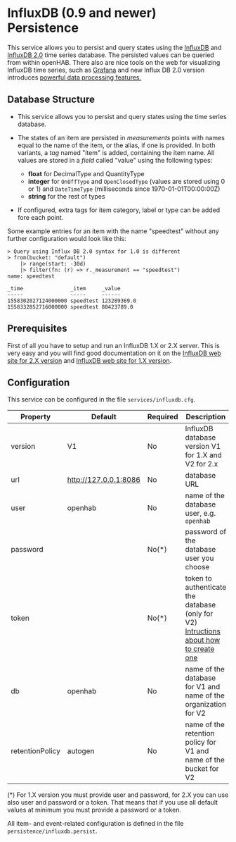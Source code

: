 # InfluxDB (0.9 and newer) Persistence

This service allows you to persist and query states using the [InfluxDB](https://www.influxdata.com/products/influxdb-overview/) and [InfluxDB 2.0](https://v2.docs.influxdata.com/v2.0/) time series database. The persisted values can be queried from within openHAB. 
There also are nice tools on the web for visualizing InfluxDB time series, such as [Grafana](http://grafana.org/) and new Influx DB 2.0 version introduces [powerful data processing features.](https://docs.influxdata.com/influxdb/v2.0/process-data/get-started/)

## Database Structure


- This service allows you to persist and query states using the time series database.
- The states of an item are persisted in *measurements* points with names equal to the name of the item, or the alias, if one is provided. In both variants, a *tag* named "item" is added, containing the item name.
 All values are stored in a *field* called "value" using the following types:
    - **float** for DecimalType and QuantityType
    - **integer** for `OnOffType` and `OpenClosedType`  (values are stored using 0 or 1) and `DateTimeType` (milliseconds since 1970-01-01T00:00:00Z)
    - **string** for the rest of types
    
- If configured, extra tags for item category, label or type can be added fore each point.

Some example entries for an item with the name "speedtest" without any further configuration would look like this:

    > Query using Influx DB 2.0 syntax for 1.0 is different
    > from(bucket: "default")
        |> range(start: -30d)
        |> filter(fn: (r) => r._measurement == "speedtest")
    name: speedtest
    
    _time               _item     _value
    -----               -----     ------
    1558302027124000000 speedtest 123289369.0
    1558332852716000000 speedtest 80423789.0


## Prerequisites

First of all you have to setup and run an InfluxDB 1.X or 2.X server.
This is very easy and you will find good documentation on it on the 
[InfluxDB web site for 2.X version](https://v2.docs.influxdata.com/v2.0/get-started/) and [InfluxDB web site for 1.X version](https://docs.influxdata.com/influxdb/v1.7/).

## Configuration

This service can be configured in the file `services/influxdb.cfg`.

| Property                           | Default                 | Required | Description                              |
|------------------------------------|-------------------------|----------|------------------------------------------|
| version                            | V1                      | No       | InfluxDB database version V1 for 1.X and V2 for 2.x|
| url                                | http://127.0.0.1:8086   | No       | database URL                                                 |
| user                               | openhab                 | No       | name of the database user, e.g. `openhab`|
| password                           |                         | No(*)    | password of the database user you choose  |
| token                              |                         | No(*)    | token to authenticate the database (only for V2) [Intructions about how to create one](https://v2.docs.influxdata.com/v2.0/security/tokens/create-token/) |
| db                                 | openhab                 | No       | name of the database for V1 and name of the organization for V2 |
| retentionPolicy                    | autogen                 | No       | name of the retention policy for V1 and name of the bucket for V2 |

(*) For 1.X version you must provide user and password, for 2.X you can use also user and password or a token. That means
that if you use all default values at minimum you must provide a password or a token. 

All item- and event-related configuration is defined in the file `persistence/influxdb.persist`.
